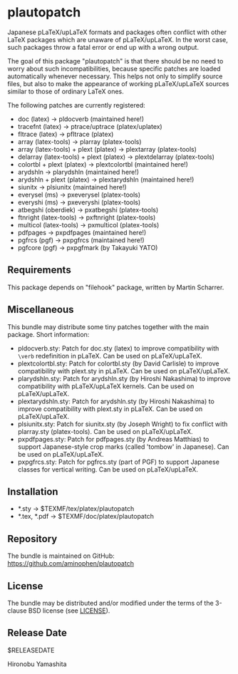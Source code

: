 # plautopatch

Japanese pLaTeX/upLaTeX formats and packages often conflict
with other LaTeX packages which are unaware of pLaTeX/upLaTeX.
In the worst case, such packages throw a fatal error or
end up with a wrong output.

The goal of this package "plautopatch" is that
there should be no need to worry about such incompatibilities,
because specific patches are loaded automatically
whenever necessary.
This helps not only to simplify source files, but also
to make the appearance of working pLaTeX/upLaTeX sources
similar to those of ordinary LaTeX ones.

The following patches are currently registered:

- doc (latex) -> pldocverb (maintained here!)
- tracefnt (latex) -> ptrace/uptrace (platex/uplatex)
- fltrace (latex) -> pfltrace (platex)
- array (latex-tools) -> plarray (platex-tools)
- array (latex-tools) + plext (platex) -> plextarray (platex-tools)
- delarray (latex-tools) + plext (platex) -> plextdelarray (platex-tools)
- colortbl + plext (platex) -> plextcolortbl (maintained here!)
- arydshln -> plarydshln (maintained here!)
- arydshln + plext (platex) -> plextarydshln (maintained here!)
- siunitx -> plsiunitx (maintained here!)
- everysel (ms) -> pxeverysel (platex-tools)
- everyshi (ms) -> pxeveryshi (platex-tools)
- atbegshi (oberdiek) -> pxatbegshi (platex-tools)
- ftnright (latex-tools) -> pxftnright (platex-tools)
- multicol (latex-tools) -> pxmulticol (platex-tools)
- pdfpages -> pxpdfpages (maintained here!)
- pgfrcs (pgf) -> pxpgfrcs (maintained here!)
- pgfcore (pgf) -> pxpgfmark (by Takayuki YATO)

## Requirements

This package depends on "filehook" package,
written by Martin Scharrer.

## Miscellaneous

This bundle may distribute some tiny patches
together with the main package. Short information:

- pldocverb.sty:
    Patch for doc.sty (latex) to improve
    compatibility with `\verb` redefinition in pLaTeX.
    Can be used on pLaTeX/upLaTeX.
- plextcolortbl.sty:
    Patch for colortbl.sty (by David Carlisle­) to improve
    compatibility with plext.sty in pLaTeX.
    Can be used on pLaTeX/upLaTeX.
- plarydshln.sty:
    Patch for arydshln.sty (by Hiroshi Nakashima­) to improve
    compatibility with pLaTeX/upLaTeX kernels.
    Can be used on pLaTeX/upLaTeX.
- plextarydshln.sty:
    Patch for arydshln.sty (by Hiroshi Nakashima­) to improve
    compatibility with plext.sty in pLaTeX.
    Can be used on pLaTeX/upLaTeX.
- plsiunitx.sty:
    Patch for siunitx.sty (by Joseph Wright­) to fix
    conflict with plarray.sty (platex-tools).
    Can be used on pLaTeX/upLaTeX.
- pxpdfpages.sty:
    Patch for pdfpages.sty (by An­dreas Matthias) to support
    Japanese-style crop marks (called 'tombow' in Japanese).
    Can be used on pLaTeX/upLaTeX.
- pxpgfrcs.sty:
    Patch for pgfrcs.sty (part of PGF) to support
    Japanese classes for vertical writing.
    Can be used on pLaTeX/upLaTeX.

## Installation

- *.sty -> $TEXMF/tex/platex/plautopatch
- *.tex, *.pdf -> $TEXMF/doc/platex/plautopatch

## Repository

The bundle is maintained on GitHub:
  https://github.com/aminophen/plautopatch

## License

The bundle may be distributed and/or modified under the terms of
the 3-clause BSD license (see [LICENSE](./LICENSE)).

## Release Date

$RELEASEDATE

Hironobu Yamashita
